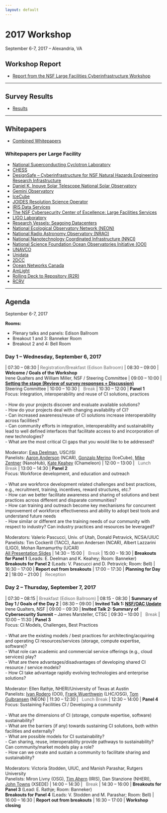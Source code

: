```yaml
---
layout: default
---
```


# 2017 Workshop

September 6-7, 2017 – Alexandria, VA

## Workshop Report

- [Report from the NSF Large Facilities Cyberinfrastructure Workshop](/assets/reports/facilitiesci-workshop-report-11-17.pdf)

______________

## Survey Results 

- [Results](/assets/2017/REVISED__Survey_Response_09-28-2017.pdf)

______________

## Whitepapers

- [Combined Whitepapers](/assets/2017/facilities-ci-whitepapers-combined.pdf)

### Whitepapers per Large Facility
- [National Superconducting Cyclotron Laboratory](/assets/2017/whitepapers/2017NSFLFCIWS_whitepaper.pdf)
- [CHESS](/assets/2017/whitepapers/chess-ci.pdf)
- [DesignSafe – Cyberinfrastructure for NSF Natural Hazards Engineering Research Infrastructure](/assets/2017/whitepapers/DesignSafe_NSF_LF_CI_Workshop_White_Paper1.docx)
- [Daniel K. Inouye Solar Telescope National Solar Observatory](/assets/2017/whitepapers/DKIST_-_NSF_Cyberinfrastructure_Facilities_Whitepaper.docx)
- [Gemini Observatory](/assets/2017/whitepapers/GeminiWhitepaper.pdf)
- [IceCube](/assets/2017/whitepapers/IceCubeComputingInfrastructureOverview-NSFCIwhitepaper.pdf)
- [JOIDES Resolution Science Operator](/assets/2017/whitepapers/IODP_JRSO_CI_OverviewJun_2017.pdf)
- [IRIS Data Services](/assets/2017/whitepapers/IRIS_WHitepaper.docx)
- [The NSF Cybersecurity Center of Excellence: Large Facilities Services](/assets/2017/whitepapers/LFCIWorkshopWhitepaper-3.pdf)
- [LIGO Laboratory](/assets/2017/whitepapers/LIGO-T1700267-v1.pdf)
- [Research Vessels: Seagoing Datacenters](/assets/2017/whitepapers/MeyerResearchVesselsSeagoingDatacenters--NSFLargeFacilitiesworkshopwhitepaper2017-06.pdf)
- [National Ecological Observatory Network (NEON)](/assets/2017/whitepapers/NEON_CI_Overview.docx)
- [National Radio Astronomy Observatory (NRAO)](/assets/2017/whitepapers/NRAO_NSF_Large_Facilities_CyberInfrastructure_Workshop.pdf)
- [National Nanotechnology Coordinated Infrastructure (NNCI)](/assets/2017/whitepapers/NSF_Cyber_Infrastructure_NNCI.docx)
- [National Science Foundation Ocean Observatories Initiative (OOI)](/assets/2017/whitepapers/OOI_CI_white_paper_2017.pdf)
- [UNAVCO](/assets/2017/whitepapers/UNAVCO_white_paper.pdf)
- [Unidata](/assets/2017/whitepapers/Unidata_CI_Facilities_Workshop.docx)
- [2DCC](/assets/2017/whitepapers/2DCC_CI_white_paper_2017.pdf)
- [Ocean Networks Canada](/assets/2017/whitepapers/ONC_CI_2017.pdf)
- [AmLight](/assets/2017/whitepapers/AmLight_CI_white_paper_2017.pdf)
- [Rolling Deck to Repository (R2R)](/assets/2017/whitepapers/R2R_CI_white_paper_2017.pdf)
- [RCRV](/assets/2017/whitepapers/RCRV_CI_white_paper_2017.pdf)

______________

## Agenda

September 6-7, 2017

**Rooms:**
- Plenary talks and panels:   Edison Ballroom
- Breakout 1 and 3: Banneker Room
- Breakout 2 and 4: Bell Room

### Day 1 – Wednesday, September 6, 2017

| 07:30 – 08:30	| <span style="color: #666">Registration/Breakfast (Edison Ballroom)</span>
| 08:30 – 09:00	| **Welcome / Goals of the Workshop**<br />Irene Qualters and William Miller, NSF / Steering Committee
| 09:00 – 10:00	| **[Setting the stage (Review of survey responses + Discussion)](/assets/2017/presentations/facilities-ci-opening-09-06-17.pptx)**<br />Steering Committee
| 10:00 – 10:30	| <span style="color: #666"><i class="fas fa-coffee"></i>&nbsp;&nbsp;Break</span>
| 10:30 – 12:00	| **Panel 1**<br />Focus: Integration, interoperability and reuse of CI solutions, practices<br /><br />- How do your projects discover and evaluate available solutions?<br />- How do your projects deal with changing availability of CI?<br />- Can increased awareness/reuse of CI solutions increase interoperability across facilities?<br />- Can community efforts in integration, interoperability and sustainability lead to well defined interfaces that facilitate access to and incorporation of new technologies?<br />- What are the most critical CI gaps that you would like to be addressed?<br /><br />Moderator: [Ewa Deelman](/assets/2017/presentations/panel_1.pdf), USC/ISI<br />Panelists: [Aaron Anderson](/assets/2017/presentations/andersen.pdf) (NCAR), [Gonzalo Merino](/assets/2017/presentations/merino.pdf) (IceCube), [Mike Zentner](/assets/2017/presentations/zentner.pdf) (NanoHub), [Kate Keahey](/assets/2017/presentations/keahey.pdf) (Chameleon)
| 12:00 – 13:00	| <span style="color: #666"><i class="fas fa-utensils"></i>&nbsp;&nbsp;Lunch Break</span>
| 13:00 – 14:30	| **Panel 2**<br />Focus: Workforce development, and education and outreach<br /><br />- What are workforce development related challenges and best practices, e.g., recruitment, training, incentives, reward structures, etc.?<br />- How can we better facilitate awareness and sharing of solutions and best practices across different and disparate communities?<br />- How can training and outreach become key mechanisms for concurrent improvement of workforce effectiveness and  ability to adopt best tools and understand future needs<br />- How similar or different are the training needs of our community with respect to industry? Can industry practices and resources be leveraged?<br /><br />Moderators: Valerio Pascucci, Univ. of Utah, Donald Petravick, NCSA/UIUC<br />Panelists: Tim Cockerill  (TACC),  Aaron Andersen (NCAR), Albert Lazzarini (LIGO), Mohan Ramamurthy (UCAR)<br />[All Presentation Slides](/assets/2017/presentations/Panel_slides_valerio.pptx)
| 14:30 – 15:00	| <span style="color: #666"><i class="fas fa-coffee"></i>&nbsp;&nbsp;Break</span>
| 15:00 – 16:30	| **Breakouts for Panel 1** (Leads: E. Deelman and K. Keahey; Room: Banneker)<br />**Breakouts for Panel 2** (Leads: V. Pascucci and D. Petravick; Room: Bell)
| 16:30 – 17:00	| **Report out from breakouts**
| 17:00 – 17:30	| **Planning for Day 2**
| 18:00 – 21:00	| <span style="color: #666"><i class="fas fa-wine-glass-alt"></i>&nbsp;&nbsp;Reception</span>

### Day 2 – Thursday, September 7, 2017

| 07:30 – 08:15	| <span style="color: #666">Breakfast (Edison Ballroom)</span>
| 08:15 - 08:30 | **Summary of Day 1 / Goals of the Day 2**
| 08:30 – 09:00	| **Invited Talk 1: [NSF/OAC Update](/assets/2017/presentations/Large_Facilities_and_Cyberinfrastructure_Workshop.pptx)**<br />Irene Qualters, NSF
| 09:00 – 09:30	| **Invited Talk 2: Summary of Cybersecurity Summit** – James Marsteller, CTSC
| 09:30 – 10:00	| <span style="color: #666"><i class="fas fa-coffee"></i>&nbsp;&nbsp;Break</span>
| 10:00 – 11:30	| **Panel 3**<br />Focus: CI Models, Challenges, Best Practices<br /><br />- What are the existing models / best practices for architecting/acquiring and operating CI resources/services (storage, compute expertise, software)?<br />- What role can academic and commercial service offerings (e.g., cloud services) play?<br />- What are there advantages/disadvantages of developing shared CI resource / service models?<br />- How CI take advantage rapidly evolving technologies and enterprise solutions?<br /><br />Moderator: Ellen Rathje, NHERI/University of Texas at Austin<br />Panelists: [Ivan Rodero](/assets/2017/presentations/Rodero_OOI_large_facilities_ci_ooi-irodero.pptx) (OOI), [Frank Wuerthwein](/assets/2017/presentations/Wuerthwein_nsfFacilitiesSept6th.pptx) (LHC/OSG), [Tom Gulbransen](/assets/2017/presentations/NEONciNSF7sep17.pptx) (NEON)
| 11:30 – 12:30	| <span style="color: #666"><i class="fas fa-utensils"></i>&nbsp;&nbsp;Lunch Break</span>
| 12:30 – 14:00	| **Panel 4**<br />Focus: Sustaining Facilities CI / Developing a community<br /><br />- What are the dimensions of CI (storage, compute expertise, software) sustainability?<br />- What are the barriers (if any) towards sustaining CI solutions, both within facilities and externally?<br />- What are possible models for CI sustainability?<br />- Can sharing, reuse, interoperability provide pathways to sustainability? Can community/market models play a role?<br />- How can we create and sustain a community to facilitate sharing and sustainability?<br /><br />Moderators: Victoria Stodden, UIUC, and Manish Parashar, Rutgers University<br />Panelists: Miron Livny (OSG), [Tim Ahern](/assets/2017/presentations/Tim-Ahern-LargeFacilitiesCIWorkshop-Ahern.pptx) (IRIS), Dan Stanzione (NHERI), [John Towns](/assets/2017/presentations/FacilitiesCI_Panel4_Towns.pptx) (XSEDE)
| 14:00 – 14:30	| <span style="color: #666"><i class="fas fa-coffee"></i>&nbsp;&nbsp;Break</span>
| 14:30 – 16:00	| **Breakouts for Panel 3** (Lead: E. Rathje; Room: Banneker)<br />**Breakouts for Panel 4** (Leads: V. Stodden and M. Parashar; Room: Bell)
| 16:00 – 16:30	| **Report out from breakouts**
| 16:30 – 17:00	| **Workshop closing**
